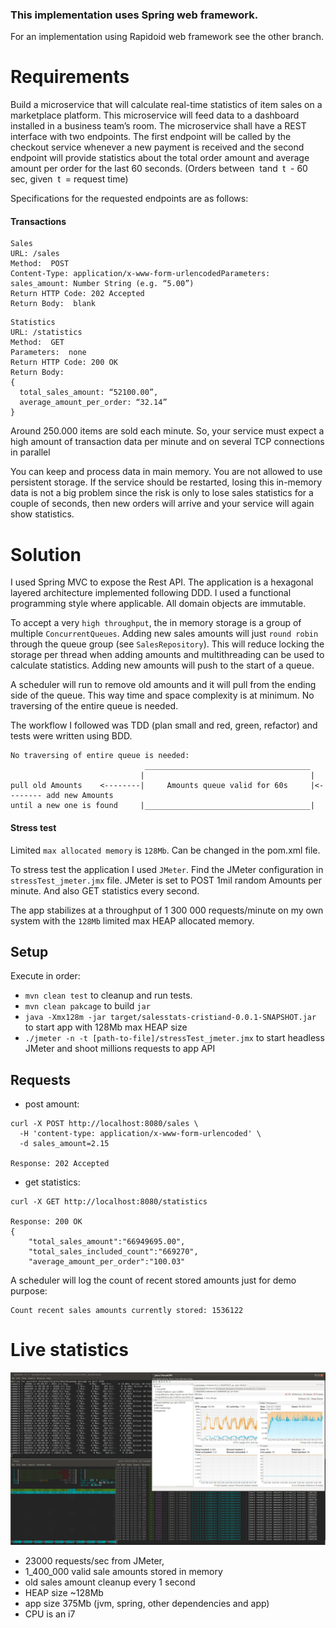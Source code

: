 ### This implementation uses Spring web framework.
For an implementation using Rapidoid web framework see the other branch.

# Requirements

Build a microservice that will calculate real-time statistics of item sales on a marketplace platform. This microservice will feed data to a dashboard installed in a business team’s room.
The microservice shall have a REST interface with two endpoints. The first endpoint will be called by the checkout service whenever a new payment is received and the second endpoint will provide statistics about the total order amount and average amount per order for the last 60 seconds. (Orders between ​ t ​ and ​ t ​ - 60 sec, given ​ t ​ = request time)

Specifications for the requested endpoints are as follows:

#### Transactions

```
Sales
URL:​ /sales
Method: ​ POST
Content-Type:​ application/x-www-form-urlencodedParameters:
sales_amount: Number String (e.g. “5.00”)
Return HTTP Code:​ 202 Accepted
Return Body: ​ blank
```
```
Statistics
URL:​ /statistics
Method: ​ GET
Parameters: ​ none
Return HTTP Code:​ 200 OK
Return Body:
{
  total_sales_amount: “52100.00”,
  average_amount_per_order: “32.14”
}
```

Around 250.000 items are sold each minute. So, your service must expect a high amount of transaction data per minute and on several TCP connections in parallel

You can keep and process data in main memory. You are not allowed to use persistent storage. If the service should be restarted, losing this in-memory data is not a big problem since the risk is only to lose sales statistics for a couple of seconds, then new orders will arrive and your service will again show statistics.

# Solution

I used Spring MVC to expose the Rest API. The application is a hexagonal layered architecture implemented following DDD. I used a functional programming style where applicable. All domain objects are immutable.

To accept a very `high throughput`, the in memory storage is a group of multiple `ConcurrentQueues`. Adding new sales amounts will just `round robin` through the queue group (see `SalesRepository`). This will reduce locking the storage per thread when adding amounts and multithreading can be used to calculate statistics.
Adding new amounts will push to the start of a queue. 

A scheduler will run to remove old amounts and it will pull from the ending side of the queue. This way time and space complexity is at minimum. No traversing of the entire queue is needed.    

The workflow I followed was TDD (plan small and red, green, refactor) and tests were written using BDD. 


```
No traversing of entire queue is needed:
                              _____________________________________
                             |                                     |
pull old Amounts    <--------|     Amounts queue valid for 60s     |<-------- add new Amounts
until a new one is found     |_____________________________________|
```



#### Stress test

Limited `max allocated memory` is `128Mb`. Can be changed in the pom.xml file.

To stress test the application I used `JMeter`. Find the JMeter configuration in `stressTest_jmeter.jmx` file. JMeter is set to POST 1mil random Amounts per minute. And also GET statistics every second.  

The app stabilizes at a throughput of 1 300 000 requests/minute on my own system with the `128Mb` limited max HEAP allocated memory.


## Setup

Execute in order:
- `mvn clean test` to cleanup and run tests. 
- `mvn clean pakcage` to build `jar` 
- `java -Xmx128m -jar target/salesstats-cristiand-0.0.1-SNAPSHOT.jar` to start app with 128Mb max HEAP size
- `./jmeter -n -t [path-to-file]/stressTest_jmeter.jmx` to start headless JMeter and shoot millions requests to app API 


## Requests

- post amount:

```
curl -X POST http://localhost:8080/sales \
  -H 'content-type: application/x-www-form-urlencoded' \
  -d sales_amount=2.15
  
Response: 202 Accepted  
```

- get statistics:

```
curl -X GET http://localhost:8080/statistics

Response: 200 OK
{
    "total_sales_amount":"66949695.00",
    "total_sales_included_count":"669270",
    "average_amount_per_order":"100.03"
```

A scheduler will log the count of recent stored amounts just for demo purpose:

```
Count recent sales amounts currently stored: 1536122
```

# Live statistics

![](sales_spring.jpg)
- 23000 requests/sec from JMeter, 
- 1_400_000 valid sale amounts stored in memory
- old sales amount cleanup every 1 second
- HEAP size ~128Mb
- app size 375Mb (jvm, spring, other dependencies and app)
- CPU is an i7